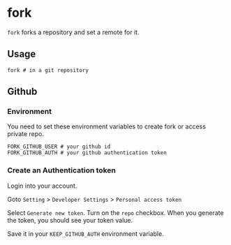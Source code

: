 # fork

`fork` forks a repository and set a remote for it.

## Usage

```
fork # in a git repository
```

## Github

### Environment

You need to set these environment variables to create fork or access private repo.

```
FORK_GITHUB_USER # your github id
FORK_GITHUB_AUTH # your github authentication token
```

### Create an Authentication token

Login into your account.

Goto `Setting` > `Developer Settings` > `Personal access token`

Select `Generate new token`. Turn on the `repo` checkbox.
When you generate the token, you should see your token value.

Save it in your `KEEP_GITHUB_AUTH` environment variable.

